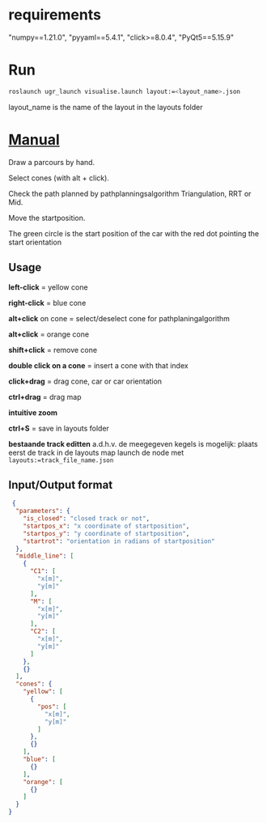 # requirements

"numpy==1.21.0",
"pyyaml==5.4.1",
"click>=8.0.4",
"PyQt5==5.15.9"

# Run
  
  ```bash
  roslaunch ugr_launch visualise.launch layout:=<layout_name>.json
  ```
layout_name is the name of the layout in the layouts folder

# <ins>Manual

Draw a parcours by hand.

Select cones (with alt + click).

Check the path planned by pathplanningsalgorithm Triangulation, RRT or Mid.

Move the startposition.

The green circle is the start position of the car with the red dot pointing the start orientation

## Usage

**left-click** = yellow cone

**right-click** = blue cone

**alt+click** on cone = select/deselect cone for pathplaningalgorithm

**alt+click** = orange cone

**shift+click** = remove cone

**double click on a cone**  = insert a cone with that index

**click+drag** = drag cone, car or car orientation

**ctrl+drag** = drag map

**intuitive zoom**

**ctrl+S** = save in layouts folder

**bestaande track editten** a.d.h.v. de meegegeven kegels is mogelijk:
plaats eerst de track in de layouts map
launch de node met `layouts:=track_file_name.json`

## Input/Output format

```json
 {
  "parameters": {
    "is_closed": "closed track or not",
    "startpos_x": "x coordinate of startposition",
    "startpos_y": "y coordinate of startposition",
    "startrot": "orientation in radians of startposition"
  },
  "middle_line": [
    {
      "C1": [
        "x[m]",
        "y[m]"
      ],
      "M": [
        "x[m]",
        "y[m]"
      ],
      "C2": [
        "x[m]",
        "y[m]"
      ]
    },
    {}
  ],
  "cones": {
    "yellow": [
      {
        "pos": [
          "x[m]",
          "y[m]"
        ]
      },
      {}
    ],
    "blue": [
      {}
    ],
    "orange": [
      {}
    ]
  }
}
```